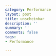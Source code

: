 ```yaml
---
category: Performance
layout: post
title: unscheinbar
description: ''
summary: ''
comments: false
tags:
- Performance

---
```

